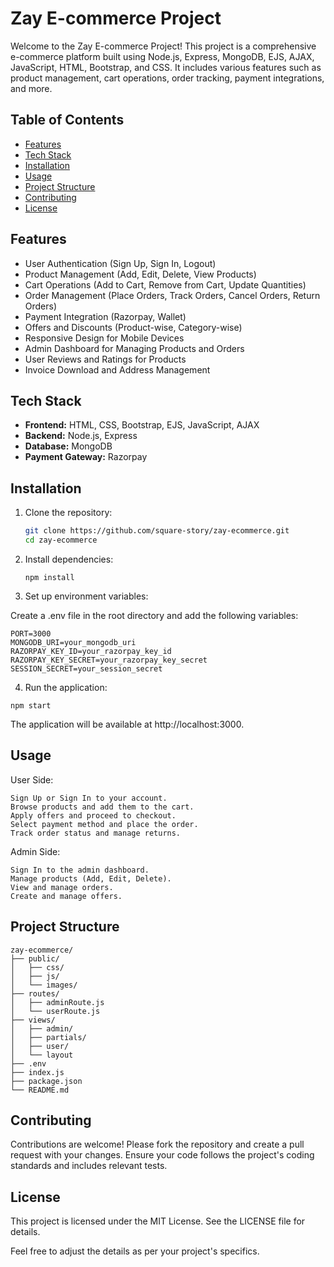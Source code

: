 # Zay E-commerce Project

Welcome to the Zay E-commerce Project! This project is a comprehensive e-commerce platform built using Node.js, Express, MongoDB, EJS, AJAX, JavaScript, HTML, Bootstrap, and CSS. It includes various features such as product management, cart operations, order tracking, payment integrations, and more.

## Table of Contents

- [Features](#features)
- [Tech Stack](#tech-stack)
- [Installation](#installation)
- [Usage](#usage)
- [Project Structure](#project-structure)
- [Contributing](#contributing)
- [License](#license)

## Features

- User Authentication (Sign Up, Sign In, Logout)
- Product Management (Add, Edit, Delete, View Products)
- Cart Operations (Add to Cart, Remove from Cart, Update Quantities)
- Order Management (Place Orders, Track Orders, Cancel Orders, Return Orders)
- Payment Integration (Razorpay, Wallet)
- Offers and Discounts (Product-wise, Category-wise)
- Responsive Design for Mobile Devices
- Admin Dashboard for Managing Products and Orders
- User Reviews and Ratings for Products
- Invoice Download and Address Management

## Tech Stack

- **Frontend:** HTML, CSS, Bootstrap, EJS, JavaScript, AJAX
- **Backend:** Node.js, Express
- **Database:** MongoDB
- **Payment Gateway:** Razorpay

## Installation

1. Clone the repository:

   ```bash
   git clone https://github.com/square-story/zay-ecommerce.git
   cd zay-ecommerce
   ```

2. Install dependencies:

   ```
   npm install
   ```

3. Set up environment variables:

Create a .env file in the root directory and add the following variables:

```
PORT=3000
MONGODB_URI=your_mongodb_uri
RAZORPAY_KEY_ID=your_razorpay_key_id
RAZORPAY_KEY_SECRET=your_razorpay_key_secret
SESSION_SECRET=your_session_secret

```

4. Run the application:

```
npm start

```

The application will be available at http://localhost:3000.

## Usage

User Side:

    Sign Up or Sign In to your account.
    Browse products and add them to the cart.
    Apply offers and proceed to checkout.
    Select payment method and place the order.
    Track order status and manage returns.

Admin Side:

    Sign In to the admin dashboard.
    Manage products (Add, Edit, Delete).
    View and manage orders.
    Create and manage offers.

## Project Structure

```
zay-ecommerce/
├── public/
│   ├── css/
│   ├── js/
│   └── images/
├── routes/
│   ├── adminRoute.js
│   └── userRoute.js
├── views/
│   ├── admin/
│   ├── partials/
│   ├── user/
│   └── layout
├── .env
├── index.js
├── package.json
└── README.md
```

## Contributing

Contributions are welcome! Please fork the repository and create a pull request with your changes. Ensure your code follows the project's coding standards and includes relevant tests.

## License

This project is licensed under the MIT License. See the LICENSE file for details.

Feel free to adjust the details as per your project's specifics.
